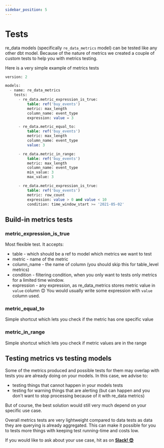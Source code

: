 ```yaml
---
sidebar_position: 5
---
```


# Tests

re_data models (specifically `re_data_metrics` model) can be tested like any other dbt model. Because of the nature of metrics we created a couple of custom tests to help you with metrics testing.

Here is a very simple example of metrics tests

```sql title="models/metrics/re_data_metrics.yml"  
version: 2

models:
  - name: re_data_metrics
    tests:
      - re_data.metric_expression_is_true:
          table: ref('buy_events')
          metric: max_length
          column_name: event_type
          expression: value = 3

      - re_data.metric_equal_to:
          table: ref('buy_events')
          metric: max_length
          column_name: event_type
          value: 3

      - re_data.metric_in_range:
          table: ref('buy_events')
          metric: max_length
          column_name: event_type
          min_value: 3
          max_value: 3

      - re_data.metric_expression_is_true:
          table: ref('buy_events')
          metric: row_count
          expression: value > 0 and value < 10
          condition: time_window_start >= '2021-05-02'
```

## Build-in metrics tests

### metric_expression_is_true

Most flexible test. It accepts:
 - table - which should be a ref to model which metrics we want to test
 - metric - name of the metric
 - column_name - the name of column (you should skip this for table_level metrics)
 - condition - filtering condition, when you only want to tests only metrics for a limited time window.
 - expression - any expression, as re_data_metrics stores metric value in `value` column 😊 You would usually write some expression with `value` column used.

### metric_equal_to

Simple shortcut which lets you check if the metric has one specific value

### metric_in_range

Simple shortcut which lets you check if metric values are in the range

## Testing metrics vs testing models

Some of the metrics produced and possible tests for them may overlap with tests
you are already doing on your models.
In this case, we advise to:
 - testing things that cannot happen in your models tests
 - testing for warning things that are alerting (but can happen and you don't want to stop processing because of it with re_data metrics)

But of course, the best solution would still very much depend on your specific use case.

Overall metrics tests are very lightweight compared to data tests as data they are querying is already aggregated. This can make it possible for you to tests more things with keeping test running-time and costs low.


If you would like to ask about your use case, hit as on **[Slack! 😊](https://join.slack.com/t/re-data/shared_invite/zt-vkauq1y8-tL4R4_H5nZoVvyXyy0hdug)**

